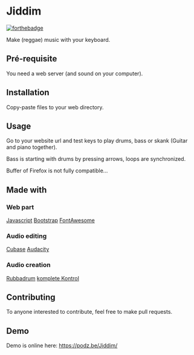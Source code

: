 # Jiddim

[![forthebadge](https://forthebadge.com/images/badges/made-with-javascript.svg)](http://forthebadge.com)

Make (reggae) music with your keyboard.

## Pré-requisite

You need a web server (and sound on your computer).

## Installation

Copy-paste files to your web directory.

## Usage

<p>Go to your website url and test keys to play drums, bass or skank (Guitar and piano together).</p>
<p>Bass is starting with drums by pressing arrows, loops are synchronized.</p>
<p>Buffer of Firefox is not fully compatible...</p>

## Made with

### Web part
[Javascript](https://developer.mozilla.org/fr/docs/Web/JavaScript)
[Bootstrap](https://getbootstrap.com/)
[FontAwesome](https://fontawesome.com/)

### Audio editing
[Cubase](https://www.steinberg.net/fr/cubase/)
[Audacity](https://www.audacityteam.org/)

### Audio creation
[Rubbadrum](https://www.westfinga.com/vstplugins)
[komplete Kontrol](https://www.native-instruments.com/fr/products/komplete/bundles/komplete-kontrol/)

## Contributing

To anyone interested to contribute, feel free to make pull requests.

## Demo

Demo is online here: https://podz.be/Jiddim/
